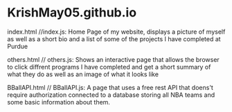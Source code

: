 # KrishMay05.github.io

index.html //index.js: Home Page of my website, displays a picture of myself as well as a short bio and a list of some of the projects I have completed at Purdue 


others.html // others.js: Shows an interactive page that allows the browser to click diffrent programs I have completed and get a short summary of what they do as well as an image of what it looks like 


BBallAPI.html // BBallAPI.js: A page that uses a free rest API that doens't require authorization connected to a database storing all NBA teams and some basic information about them. 
